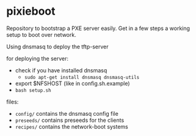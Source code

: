 # pixieboot
Repository to bootstrap a PXE server easily. Get in a few steps a working setup to boot over network.

Using dnsmasq to deploy the tftp-server

for deploying the server:
+ check if you have installed dnsmasq
  - `sudo apt-get install dnsmasq dnsmasq-utils`
+ export $NFSHOST (like in config.sh.example)
+ `bash setup.sh`

files:
+ `config/` contains the dnsmasq config file
+ `preseeds/` contains preseeds for the clients
+ `recipes/` contains the network-boot systems

